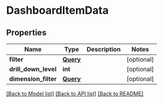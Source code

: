# DashboardItemData


## Properties
Name | Type | Description | Notes
------------ | ------------- | ------------- | -------------
**filter** | [**Query**](Query.md) |  | [optional] 
**drill_down_level** | **int** |  | [optional] 
**dimension_filter** | [**Query**](Query.md) |  | [optional] 

[[Back to Model list]](../README.md#documentation-for-models) [[Back to API list]](../README.md#documentation-for-api-endpoints) [[Back to README]](../README.md)


